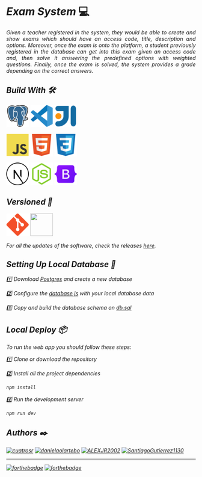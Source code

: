 # ***Exam System*** 💻️

<p align="justify">
    <i>Given a teacher registered in the system, they would be able to create and show exams which should have an access code, title, description and options. Moreover, once the exam is onto the platform, a student previously registered in the database can get into this exam given an access code and, then solve it answering the predefined options with weighted questions. Finally, once the exam is solved, the system provides a grade depending on the correct answers.</>
</p>

## ***Build With*** 🛠️

<div align="left">
    <p>
        <a href="https://www.jetbrains.com/es-es/idea/" target="_blank"> <img alt="Postgres" src="https://raw.githubusercontent.com/devicons/devicon/1119b9f84c0290e0f0b38982099a2bd027a48bf1/icons/postgresql/postgresql-original.svg" height="60" width = "60"></a>
        <a href="https://code.visualstudio.com" target="_blank"> <img alt="Visual Studio Code" src="https://raw.githubusercontent.com/devicons/devicon/1119b9f84c0290e0f0b38982099a2bd027a48bf1/icons/vscode/vscode-original.svg" height="60" width = "60"></a>
        <a href="https://www.jetbrains.com/es-es/idea/" target="_blank"> <img alt="IntelliJ Idea" src="https://raw.githubusercontent.com/devicons/devicon/1119b9f84c0290e0f0b38982099a2bd027a48bf1/icons/intellij/intellij-original.svg" height="60" width = "60"></a>
    </p>
    <p>
        <a href="https://developer.mozilla.org/es/docs/Web/JavaScript" target="_blank"> <img alt="JavaScript" src="https://raw.githubusercontent.com/devicons/devicon/1119b9f84c0290e0f0b38982099a2bd027a48bf1/icons/javascript/javascript-original.svg" height="60" width = "60"></a>
        <a href="https://developer.mozilla.org/es/docs/Web/HTML" target="_blank"> <img alt="HTML" src="https://raw.githubusercontent.com/devicons/devicon/1119b9f84c0290e0f0b38982099a2bd027a48bf1/icons/html5/html5-original.svg" height="60" width = "60"></a>
        <a href="https://developer.mozilla.org/es/docs/Web/CSS" target="_blank"> <img alt="CSS" src="https://raw.githubusercontent.com/devicons/devicon/1119b9f84c0290e0f0b38982099a2bd027a48bf1/icons/css3/css3-original.svg" height="60" width = "60"></a>
    </p>
    <p>
        <a href="https://nextjs.org" target="_blank"> <img alt="next.js" src="https://raw.githubusercontent.com/devicons/devicon/1119b9f84c0290e0f0b38982099a2bd027a48bf1/icons/nextjs/nextjs-line.svg" height="60" width = "60"></a>
        <a href="https://nodejs.org/es/" target="_blank"> <img alt="node.js" src="https://raw.githubusercontent.com/devicons/devicon/1119b9f84c0290e0f0b38982099a2bd027a48bf1/icons/nodejs/nodejs-original.svg" height="60" width = "60"></a>
        <a href="https://getbootstrap.com" target="_blank"> <img alt="bootstrap" src="https://raw.githubusercontent.com/devicons/devicon/1119b9f84c0290e0f0b38982099a2bd027a48bf1/icons/bootstrap/bootstrap-original.svg" height="60" width = "60"></a>
    </p>
</div>

## ***Versioned*** 📌

<div align="left">
    <a href="https://git-scm.com/" target="_blank"> <img src="https://raw.githubusercontent.com/devicons/devicon/2ae2a900d2f041da66e950e4d48052658d850630/icons/git/git-original.svg" height="60" width = "60"></a>
    <a href="https://github.com/" target="_blank"> <img src="https://img.icons8.com/fluency-systems-filled/344/ffffff/github.png" height="60" width = "60"></a>
</div>

*For all the updates of the software, check the releases [here](https://github.com/cuatrosr/exam-system-nxjs/releases).*

## ***Setting Up Local Database*** 💾

1️⃣ *Download [Postgres](https://www.postgresql.org) and create a new database*

2️⃣ *Configure the [database.js](https://github.com/cuatrosr/exam-system-nxjs/blob/main/src/utils/database.js) with your local database data*

3️⃣ *Copy and build the database schema on [db.sql](https://github.com/cuatrosr/exam-system-nxjs/blob/main/database/db.sql)*

## ***Local Deploy*** 📦

*To run the web app you should follow these steps:*

1️⃣ *Clone or download the repository*

2️⃣ *Install all the project dependencies*

```bash
npm install
```

4️⃣ *Run the development server*

```bash
npm run dev
```

## ***Authors*** ✒️

<div align="left">
    <a href="https://github.com/cuatrosr" target="_blank"> <img alt="cuatrosr" src="https://images.weserv.nl/?url=avatars.githubusercontent.com/u/70908378?v=4&h=60&w=60&fit=cover&mask=circle"></a>
    <a href="https://github.com/danielaolartebo" target="_blank"> <img alt="danielaolartebo" src="https://images.weserv.nl/?url=avatars.githubusercontent.com/u/53228651?v=4&h=60&w=60&fit=cover&mask=circle"></a>
    <a href="https://github.com/ALEXJR2002" target="_blank"> <img alt="ALEXJR2002" src="https://images.weserv.nl/?url=avatars.githubusercontent.com/u/72985018?v=4&h=60&w=60&fit=cover&mask=circle"></a>
    <a href="https://github.com/SantiagoGutierrez1130" target="_blank"> <img alt="SantiagoGutierrez1130" src="https://images.weserv.nl/?url=avatars.githubusercontent.com/u/69949511?v=4&h=60&w=60&fit=cover&mask=circle"></a>
</div>

---

[![forthebadge](https://forthebadge.com/images/badges/built-with-love.svg)](https://forthebadge.com)
[![forthebadge](https://forthebadge.com/images/badges/for-you.svg)](https://forthebadge.com)
